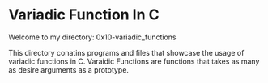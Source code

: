# Variadic Function In C

Welcome to my directory: 0x10-variadic_functions

This directory conatins programs and files that showcase the usage of variadic functions in C.
Varaidic Functions are functions that takes as many as desire arguments as a prototype.
